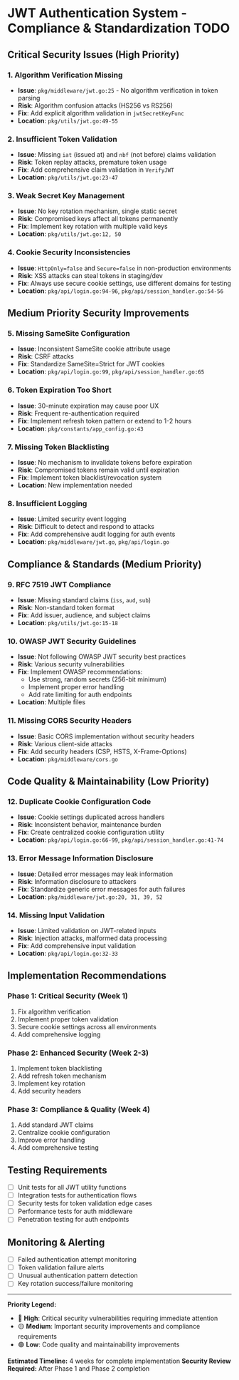# JWT Authentication System - Compliance & Standardization TODO

## Critical Security Issues (High Priority)

### 1. **Algorithm Verification Missing**
- **Issue**: `pkg/middleware/jwt.go:25` - No algorithm verification in token parsing
- **Risk**: Algorithm confusion attacks (HS256 vs RS256)
- **Fix**: Add explicit algorithm validation in `jwtSecretKeyFunc`
- **Location**: `pkg/utils/jwt.go:49-55`

### 2. **Insufficient Token Validation**
- **Issue**: Missing `iat` (issued at) and `nbf` (not before) claims validation
- **Risk**: Token replay attacks, premature token usage
- **Fix**: Add comprehensive claim validation in `VerifyJWT`
- **Location**: `pkg/utils/jwt.go:23-47`

### 3. **Weak Secret Key Management**
- **Issue**: No key rotation mechanism, single static secret
- **Risk**: Compromised keys affect all tokens permanently
- **Fix**: Implement key rotation with multiple valid keys
- **Location**: `pkg/utils/jwt.go:12, 50`

### 4. **Cookie Security Inconsistencies**
- **Issue**: `HttpOnly=false` and `Secure=false` in non-production environments
- **Risk**: XSS attacks can steal tokens in staging/dev
- **Fix**: Always use secure cookie settings, use different domains for testing
- **Location**: `pkg/api/login.go:94-96`, `pkg/api/session_handler.go:54-56`

## Medium Priority Security Improvements

### 5. **Missing SameSite Configuration**
- **Issue**: Inconsistent SameSite cookie attribute usage
- **Risk**: CSRF attacks
- **Fix**: Standardize SameSite=Strict for JWT cookies
- **Location**: `pkg/api/login.go:99`, `pkg/api/session_handler.go:65`

### 6. **Token Expiration Too Short**
- **Issue**: 30-minute expiration may cause poor UX
- **Risk**: Frequent re-authentication required
- **Fix**: Implement refresh token pattern or extend to 1-2 hours
- **Location**: `pkg/constants/app_config.go:43`

### 7. **Missing Token Blacklisting**
- **Issue**: No mechanism to invalidate tokens before expiration
- **Risk**: Compromised tokens remain valid until expiration
- **Fix**: Implement token blacklist/revocation system
- **Location**: New implementation needed

### 8. **Insufficient Logging**
- **Issue**: Limited security event logging
- **Risk**: Difficult to detect and respond to attacks
- **Fix**: Add comprehensive audit logging for auth events
- **Location**: `pkg/middleware/jwt.go`, `pkg/api/login.go`

## Compliance & Standards (Medium Priority)

### 9. **RFC 7519 JWT Compliance**
- **Issue**: Missing standard claims (`iss`, `aud`, `sub`)
- **Risk**: Non-standard token format
- **Fix**: Add issuer, audience, and subject claims
- **Location**: `pkg/utils/jwt.go:15-18`

### 10. **OWASP JWT Security Guidelines**
- **Issue**: Not following OWASP JWT security best practices
- **Risk**: Various security vulnerabilities
- **Fix**: Implement OWASP recommendations:
  - Use strong, random secrets (256-bit minimum)
  - Implement proper error handling
  - Add rate limiting for auth endpoints
- **Location**: Multiple files

### 11. **Missing CORS Security Headers**
- **Issue**: Basic CORS implementation without security headers
- **Risk**: Various client-side attacks
- **Fix**: Add security headers (CSP, HSTS, X-Frame-Options)
- **Location**: `pkg/middleware/cors.go`

## Code Quality & Maintainability (Low Priority)

### 12. **Duplicate Cookie Configuration Code**
- **Issue**: Cookie settings duplicated across handlers
- **Risk**: Inconsistent behavior, maintenance burden
- **Fix**: Create centralized cookie configuration utility
- **Location**: `pkg/api/login.go:66-99`, `pkg/api/session_handler.go:41-74`

### 13. **Error Message Information Disclosure**
- **Issue**: Detailed error messages may leak information
- **Risk**: Information disclosure to attackers
- **Fix**: Standardize generic error messages for auth failures
- **Location**: `pkg/middleware/jwt.go:20, 31, 39, 52`

### 14. **Missing Input Validation**
- **Issue**: Limited validation on JWT-related inputs
- **Risk**: Injection attacks, malformed data processing
- **Fix**: Add comprehensive input validation
- **Location**: `pkg/api/login.go:32-33`

## Implementation Recommendations

### Phase 1: Critical Security (Week 1)
1. Fix algorithm verification
2. Implement proper token validation
3. Secure cookie settings across all environments
4. Add comprehensive logging

### Phase 2: Enhanced Security (Week 2-3)
1. Implement token blacklisting
2. Add refresh token mechanism
3. Implement key rotation
4. Add security headers

### Phase 3: Compliance & Quality (Week 4)
1. Add standard JWT claims
2. Centralize cookie configuration
3. Improve error handling
4. Add comprehensive testing

## Testing Requirements

- [ ] Unit tests for all JWT utility functions
- [ ] Integration tests for authentication flows
- [ ] Security tests for token validation edge cases
- [ ] Performance tests for auth middleware
- [ ] Penetration testing for auth endpoints

## Monitoring & Alerting

- [ ] Failed authentication attempt monitoring
- [ ] Token validation failure alerts
- [ ] Unusual authentication pattern detection
- [ ] Key rotation success/failure monitoring

---

**Priority Legend:**
- 🔴 **High**: Critical security vulnerabilities requiring immediate attention
- 🟡 **Medium**: Important security improvements and compliance requirements  
- 🟢 **Low**: Code quality and maintainability improvements

**Estimated Timeline:** 4 weeks for complete implementation
**Security Review Required:** After Phase 1 and Phase 2 completion